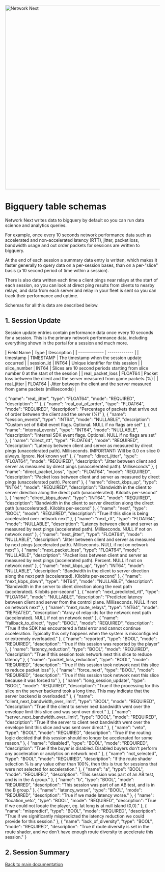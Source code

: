 <img src="https://static.wixstatic.com/media/799fd4_0512b6edaeea4017a35613b4c0e9fc0b~mv2.jpg/v1/fill/w_1200,h_140,al_c,q_80,usm_0.66_1.00_0.01/networknext_logo_colour_black_RGB_tightc.jpg" alt="Network Next" width="600"/>

<br>

# Bigquery table schemas

Network Next writes data to bigquery by default so you can run data science and analytics queries.
 
For example, once every 10 seconds network performance data such as accelerated and non-accelerated latency (RTT), jitter, packet loss, bandwidth usage and out order packets for sessions are written to bigquery. 

At the end of each session a summary data entry is written, which makes it faster generally to query data on a per-session bases, than on a per-"slice" basis (a 10 second period of time within a session).

There is also data written each time a client pings near relays at the start of each session, so you can look at direct ping results from clients to nearby relays, and data from each server and relay in your fleet is sent so you can track their performance and uptime.

Schemas for all this data are described below.

## 1. Session Update

Session update entries contain performance data once every 10 seconds for a session. This is the primary network performance data, including everything shown in the portal for a session and much more.

| Field Name | Type | Description |
| ------------- | ------------- |
| timestamp | TIMESTAMP | The timestamp when the session update occurred |
| session_id | INT64 | Unique identifier for this session |
| slice_number | INT64 | Slices are 10 second periods starting from slice number 0 at the start of the session |
| real_packet_loss | FLOAT64 | Packet loss between the client and the server measured from game packets (%) |
| real_jitter | FLOAT64 | Jitter between the client and the server measured from game packets (milliseconds) |
  
  
  
  
  {
    "name": "real_jitter",
    "type": "FLOAT64",
    "mode": "REQUIRED",
    "description": ""
  },
  {
    "name": "real_out_of_order",
    "type": "FLOAT64",
    "mode": "REQUIRED",
    "description": "Percentage of packets that arrive out of order between the client and the server (%)"
  },
  {
    "name": "session_events",
    "type": "INT64",
    "mode": "NULLABLE",
    "description": "Custom set of 64bit event flags. Optional. NULL if no flags are set"
  },
  {
    "name": "internal_events",
    "type": "INT64",
    "mode": "NULLABLE",
    "description": "Internal SDK event flags. Optional. NULL if no flags are set"
  },
  {
    "name": "direct_rtt",
    "type": "FLOAT64",
    "mode": "REQUIRED",
    "description": "Latency between client and server as measured by direct pings (unaccelerated path). Milliseconds. IMPORTANT: Will be 0.0 on slice 0 always. Ignore. Not known yet"
  },
  {
    "name": "direct_jitter",
    "type": "FLOAT64",
    "mode": "REQUIRED",
    "description": "Jitter between client and server as measured by direct pings (unaccelerated path). Milliseconds"
  },
  {
    "name": "direct_packet_loss",
    "type": "FLOAT64",
    "mode": "REQUIRED",
    "description": "Packet loss between client and server as measured by direct pings (unaccelerated path). Percent"
  },
  {
    "name": "direct_kbps_up",
    "type": "INT64",
    "mode": "REQUIRED",
    "description": "Bandwidth in the client to server direction along the direct path (unaccelerated). Kilobits per-second"
  },
  {
    "name": "direct_kbps_down",
    "type": "INT64",
    "mode": "REQUIRED",
    "description": "Bandwidth in the client to server direction along the direct path (unaccelerated). Kilobits per-second"
  },
  {
    "name": "next",
    "type": "BOOL",
    "mode": "REQUIRED",
    "description": "True if this slice is being accelerated over network next"
  },
  {
    "name": "next_rtt",
    "type": "FLOAT64",
    "mode": "NULLABLE",
    "description": "Latency between client and server as measured by next pings (accelerated path). Milliseconds. NULL if not on network next"
  },
  {
    "name": "next_jitter",
    "type": "FLOAT64",
    "mode": "NULLABLE",
    "description": "Jitter between client and server as measured by next pings (accelerated path). Milliseconds. NULL if not on network next"
  },
  {
    "name": "next_packet_loss",
    "type": "FLOAT64",
    "mode": "NULLABLE",
    "description": "Packet loss between client and server as measured by next pings (accelerated path). Percent. NULL if not on network next"
  },
  {
    "name": "next_kbps_up",
    "type": "INT64",
    "mode": "NULLABLE",
    "description": "Bandwidth in the client to server direction along the next path (accelerated). Kilobits per-second"
  },
  {
    "name": "next_kbps_down",
    "type": "INT64",
    "mode": "NULLABLE",
    "description": "Bandwidth in the server to client direction along the next path (accelerated). Kilobits per-second"
  },
  {
    "name": "next_predicted_rtt",
    "type": "FLOAT64",
    "mode": "NULLABLE",
    "description": "Predicted latency between client and server from the control plane. Milliseconds. NULL if not on network next"
  },
  {
    "name": "next_route_relays",
    "type": "INT64",
    "mode": "REPEATED",
    "description": "Array of relay ids for the network next path (accelerated). NULL if not on network next"
  },
  {
    "name": "fallback_to_direct",
    "type": "BOOL",
    "mode": "REQUIRED",
    "description": "True if the SDK has encountered a fatal error and cannot continue acceleration. Typically this only happens when the system is misconfigured or extremely overloaded."
  },
  {
    "name": "reported",
    "type": "BOOL",
    "mode": "REQUIRED",
    "description": "True if this session was reported by the player"
  },
  {
    "name": "latency_reduction",
    "type": "BOOL",
    "mode": "REQUIRED",
    "description": "True if this session took network next this slice to reduce latency"
  },
  {
    "name": "packet_loss_reduction",
    "type": "BOOL",
    "mode": "REQUIRED",
    "description": "True if this session took network next this slice to reduce packet loss"
  },
  {
    "name": "force_next",
    "type": "BOOL",
    "mode": "REQUIRED",
    "description": "True if this session took network next this slice because it was forced to"
  },
  {
    "name": "long_session_update",
    "type": "BOOL",
    "mode": "REQUIRED",
    "description": "True if the processing for this slice on the server backend took a long time. This may indicate that the server backend is overloaded."
  },
  {
    "name": "client_next_bandwidth_over_limit",
    "type": "BOOL",
    "mode": "REQUIRED",
    "description": "True if the client to server next bandwidth went over the envelope limit this slice and was sent over direct."
  },
  {
    "name": "server_next_bandwidth_over_limit",
    "type": "BOOL",
    "mode": "REQUIRED",
    "description": "True if the server to client next bandwidth went over the envelope limit this slice and was sent over direct."
  },
  {
    "name": "veto",
    "type": "BOOL",
    "mode": "REQUIRED",
    "description": "True if the routing logic decided that this session should no longer be accelerated for some reason."
  },
  {
    "name": "disabled",
    "type": "BOOL",
    "mode": "REQUIRED",
    "description": "True if the buyer is disabled. Disabled buyers don't perform any acceleration or analytics on network next."
  },
  {
    "name": "not_selected",
    "type": "BOOL",
    "mode": "REQUIRED",
    "description": "If the route shader selection % is any value other than 100%, then this is true for sessions that were not selected for acceleration."
  },
  {
    "name": "a",
    "type": "BOOL",
    "mode": "REQUIRED",
    "description": "This session was part of an AB test, and is in the A group."
  },
  {
    "name": "b",
    "type": "BOOL",
    "mode": "REQUIRED",
    "description": "This session was part of an AB test, and is in the B group."
  },
  {
    "name": "latency_worse",
    "type": "BOOL",
    "mode": "REQUIRED",
    "description": "True if we made latency worse."
  },
  {
    "name": "location_veto",
    "type": "BOOL",
    "mode": "REQUIRED",
    "description": "True if we could not locate the player, eg. lat long is at null island (0,0)."
  },
  {
    "name": "mispredict",
    "type": "BOOL",
    "mode": "REQUIRED",
    "description": "True if we significantly mispredicted the latency reduction we could provide for this session."
  },
  {
    "name": "lack_of_diversity",
    "type": "BOOL",
    "mode": "REQUIRED",
    "description": "True if route diversity is set in the route shader, and we don't have enough route diversity to accelerate this session."
  }

## 2. Session Summary

[Back to main documentation](../README.md)
